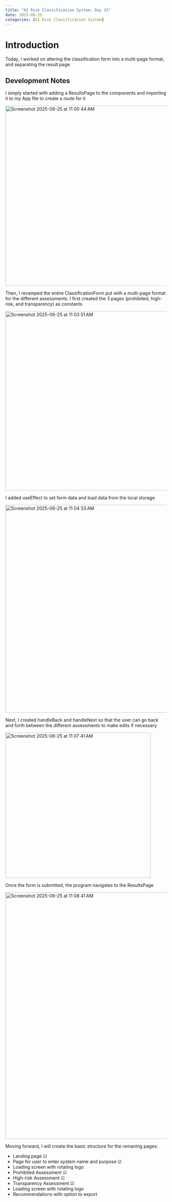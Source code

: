```yaml
---
title: "AI Risk Classification System: Day 15"
date: 2025-06-25
categories: [AI Risk Classification System]
---
```


# Introduction

Today, I worked on altering the classification form into a multi-page format, and separating the result page



## Development Notes

I simply started with adding a ResultsPage to the components and importing it to my App file to create a route for it

<img width="563" alt="Screenshot 2025-06-25 at 11 00 44 AM" src="https://github.com/user-attachments/assets/4cd3f570-ffaf-440e-a976-7abc11c8a986" />

Then, I revamped the entire ClassificationForm put with a multi-page format for the different assessments. I first created the 3 pages (prohibited, high-risk, and transparency) as constants

<img width="560" alt="Screenshot 2025-06-25 at 11 03 51 AM" src="https://github.com/user-attachments/assets/eac008d9-ae9e-41d7-842c-0e325a338cc4" />

I added useEffect to set form data and load data from the local storage

<img width="649" alt="Screenshot 2025-06-25 at 11 04 53 AM" src="https://github.com/user-attachments/assets/ff9f3bed-e229-4516-9e7d-f1c931be2641" />

Next, I created handleBack and handleNext so that the user can go back and forth between the different assessments to make edits if necessary

<img width="454" alt="Screenshot 2025-06-25 at 11 07 41 AM" src="https://github.com/user-attachments/assets/dbd4cda1-f525-4b0a-bc68-fa0f4a9ed3d1" />

Once the form is submitted, the program navigates to the ResultsPage

<img width="770" alt="Screenshot 2025-06-25 at 11 08 41 AM" src="https://github.com/user-attachments/assets/206074f6-c6d2-46a3-9f26-f7635188c6fc" />


Moving forward, I will create the basic structure for the remaning pages:
- Landing page &#x2611;
- Page for user to enter system name and purpose &#x2611;
- Loading screen with rotating logo
- Prohibited Assessment &#x2611;
- High-risk Assessment &#x2611;
- Transparency Assessment &#x2611;
- Loading screen with rotating logo
- Recommendations with option to export
